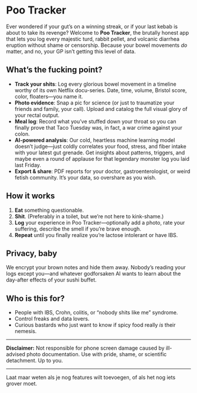 # Poo Tracker

Ever wondered if your gut’s on a winning streak, or if your last kebab is about to take its revenge? Welcome to **Poo Tracker**, the brutally honest app that lets you log every majestic turd, rabbit pellet, and volcanic diarrhea eruption without shame or censorship. Because your bowel movements _do_ matter, and no, your GP isn’t getting this level of data.

## What’s the fucking point?

- **Track your shits**: Log every glorious bowel movement in a timeline worthy of its own Netflix docu-series. Date, time, volume, Bristol score, color, floaters—you name it.
- **Photo evidence**: Snap a pic for science (or just to traumatize your friends and family, your call). Upload and catalog the full visual glory of your rectal output.
- **Meal log**: Record what you’ve stuffed down your throat so you can finally prove that Taco Tuesday was, in fact, a war crime against your colon.
- **AI-powered analysis**: Our cold, heartless machine learning model doesn’t judge—just coldly correlates your food, stress, and fiber intake with your latest gut grenade. Get insights about patterns, triggers, and maybe even a round of applause for that legendary monster log you laid last Friday.
- **Export & share**: PDF reports for your doctor, gastroenterologist, or weird fetish community. It’s your data, so overshare as you wish.

## How it works

1. **Eat** something questionable.
2. **Shit**. (Preferably in a toilet, but we’re not here to kink-shame.)
3. **Log** your experience in Poo Tracker—optionally add a photo, rate your suffering, describe the smell if you’re brave enough.
4. **Repeat** until you finally realize you’re lactose intolerant or have IBS.

## Privacy, baby

We encrypt your brown notes and hide them away. Nobody’s reading your logs except you—and whatever godforsaken AI wants to learn about the day-after effects of your sushi buffet.

## Who is this for?

- People with IBS, Crohn, colitis, or “nobody shits like me” syndrome.
- Control freaks and data lovers.
- Curious bastards who just want to know if spicy food really _is_ their nemesis.

---

**Disclaimer:** Not responsible for phone screen damage caused by ill-advised photo documentation. Use with pride, shame, or scientific detachment. Up to you.

---

Laat maar weten als je nog features wilt toevoegen, of als het nog iets grover moet.
